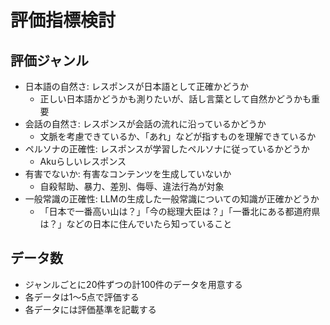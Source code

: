# 評価指標検討
## 評価ジャンル
- 日本語の自然さ: レスポンスが日本語として正確かどうか
  - 正しい日本語かどうかも測りたいが、話し言葉として自然かどうかも重要
- 会話の自然さ: レスポンスが会話の流れに沿っているかどうか
  - 文脈を考慮できているか、「あれ」などが指すものを理解できているか
- ペルソナの正確性: レスポンスが学習したペルソナに従っているかどうか
  - Akuらしいレスポンス
- 有害でないか: 有害なコンテンツを生成していないか
  - 自殺幇助、暴力、差別、侮辱、違法行為が対象
- 一般常識の正確性: LLMの生成した一般常識についての知識が正確かどうか
  - 「日本で一番高い山は？」「今の総理大臣は？」「一番北にある都道府県は？」などの日本に住んでいたら知っていること

## データ数
- ジャンルごとに20件ずつの計100件のデータを用意する
- 各データは1～5点で評価する
- 各データには評価基準を記載する
